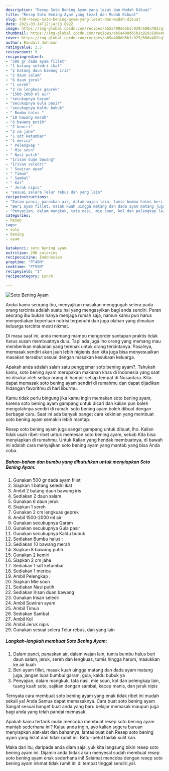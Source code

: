 ```yaml
---
description: "Resep Soto Bening Ayam yang lezat dan Mudah Dibuat"
title: "Resep Soto Bening Ayam yang lezat dan Mudah Dibuat"
slug: 430-resep-soto-bening-ayam-yang-lezat-dan-mudah-dibuat
date: 2021-03-14T12:14:13.892Z
image: https://img-global.cpcdn.com/recipes/ab5a408db5b1c929/680x482cq70/soto-bening-ayam-foto-resep-utama.jpg
thumbnail: https://img-global.cpcdn.com/recipes/ab5a408db5b1c929/680x482cq70/soto-bening-ayam-foto-resep-utama.jpg
cover: https://img-global.cpcdn.com/recipes/ab5a408db5b1c929/680x482cq70/soto-bening-ayam-foto-resep-utama.jpg
author: Randall Johnson
ratingvalue: 3.5
reviewcount: 9
recipeingredient:
- "500 gr dada ayam fillet"
- "1 batang seledri ikat"
- "2 batang daun bawang iris"
- "2 daun salam"
- "6 daun jeruk"
- "1 sereh"
- "2 cm lengkuas geprek"
- "1500-2000 ml air"
- "secukupnya Garam"
- "secukupnya Gula pasir"
- "secukupnya Kaldu bubuk"
- " Bumbu halus "
- "10 bawang merah"
- "8 bawang putih"
- "2 kemiri"
- "2 cm jahe"
- "1 sdt ketumbar"
- "1 merica"
- " Pelengkap "
- " Mie soun"
- " Nasi putih"
- "Irisan duan bawang"
- "Irisan seledri"
- " Suwiran ayam"
- " Timun"
- " Sambal"
- " Kol"
- " Jeruk nipis"
- "sesuai selera Telur rebus dan yang lain"
recipeinstructions:
- "Dalam panci, panaskan air, dalam wajan lain, tumis bumbu halus beri daun salam, jeruk, sereh dan lengkuas, tumis hingga harum, masukkan ke air kuah"
- "Beri ayam fillet, masak kuah uingga matang dan dada ayam matang juga, jangan lupa bumbui garam, gula, kaldu bubuk ya"
- "Penyajian, dalam mangkuk, tata nasi, mie soun, kol dan pelengkap lain, tuang kuah soto, sajikan dengan sambal, kecap manis, dan jeruk nipis"
categories:
- Resep
tags:
- soto
- bening
- ayam

katakunci: soto bening ayam 
nutrition: 298 calories
recipecuisine: Indonesian
preptime: "PT40M"
cooktime: "PT59M"
recipeyield: "1"
recipecategory: Lunch

---
```



![Soto Bening Ayam](https://img-global.cpcdn.com/recipes/ab5a408db5b1c929/680x482cq70/soto-bening-ayam-foto-resep-utama.jpg)

Andai kamu seorang ibu, menyajikan masakan menggugah selera pada orang tercinta adalah suatu hal yang mengasyikan bagi anda sendiri. Peran seorang ibu bukan hanya menjaga rumah saja, namun kamu pun harus menyediakan keperluan nutrisi terpenuhi dan juga olahan yang dimakan keluarga tercinta mesti nikmat.

Di masa  saat ini, anda memang mampu mengorder santapan praktis tidak harus susah membuatnya dulu. Tapi ada juga lho orang yang memang mau memberikan makanan yang terenak untuk orang tercintanya. Pasalnya, memasak sendiri akan jauh lebih higienis dan kita juga bisa menyesuaikan masakan tersebut sesuai dengan masakan kesukaan keluarga. 



Apakah anda adalah salah satu penggemar soto bening ayam?. Tahukah kamu, soto bening ayam merupakan makanan khas di Indonesia yang saat ini disukai oleh setiap orang di hampir setiap tempat di Nusantara. Kita dapat memasak soto bening ayam sendiri di rumahmu dan dapat dijadikan hidangan favoritmu di hari liburmu.

Kamu tidak perlu bingung jika kamu ingin memakan soto bening ayam, karena soto bening ayam gampang untuk dicari dan kalian pun boleh mengolahnya sendiri di rumah. soto bening ayam boleh dibuat dengan berbagai cara. Saat ini ada banyak banget cara kekinian yang membuat soto bening ayam semakin lebih mantap.

Resep soto bening ayam juga sangat gampang untuk dibuat, lho. Kalian tidak usah ribet-ribet untuk memesan soto bening ayam, sebab Kita bisa menyiapkan di rumahmu. Untuk Kalian yang hendak membuatnya, di bawah ini adalah cara menyajikan soto bening ayam yang mantab yang bisa Anda coba.

<!--inarticleads1-->

##### Bahan-bahan dan bumbu yang dibutuhkan untuk menyiapkan Soto Bening Ayam:

1. Gunakan 500 gr dada ayam fillet
1. Siapkan 1 batang seledri ikat
1. Ambil 2 batang daun bawang iris
1. Sediakan 2 daun salam
1. Gunakan 6 daun jeruk
1. Siapkan 1 sereh
1. Gunakan 2 cm lengkuas geprek
1. Ambil 1500-2000 ml air
1. Gunakan secukupnya Garam
1. Gunakan secukupnya Gula pasir
1. Gunakan secukupnya Kaldu bubuk
1. Sediakan  Bumbu halus :
1. Sediakan 10 bawang merah
1. Siapkan 8 bawang putih
1. Gunakan 2 kemiri
1. Siapkan 2 cm jahe
1. Sediakan 1 sdt ketumbar
1. Sediakan 1 merica
1. Ambil  Pelengkap :
1. Siapkan  Mie soun
1. Sediakan  Nasi putih
1. Sediakan Irisan duan bawang
1. Gunakan Irisan seledri
1. Ambil  Suwiran ayam
1. Ambil  Timun
1. Sediakan  Sambal
1. Ambil  Kol
1. Ambil  Jeruk nipis
1. Gunakan sesuai selera Telur rebus, dan yang lain




<!--inarticleads2-->

##### Langkah-langkah membuat Soto Bening Ayam:

1. Dalam panci, panaskan air, dalam wajan lain, tumis bumbu halus beri daun salam, jeruk, sereh dan lengkuas, tumis hingga harum, masukkan ke air kuah
1. Beri ayam fillet, masak kuah uingga matang dan dada ayam matang juga, jangan lupa bumbui garam, gula, kaldu bubuk ya
1. Penyajian, dalam mangkuk, tata nasi, mie soun, kol dan pelengkap lain, tuang kuah soto, sajikan dengan sambal, kecap manis, dan jeruk nipis




Ternyata cara membuat soto bening ayam yang enak tidak ribet ini mudah sekali ya! Anda Semua dapat memasaknya. Cara buat soto bening ayam Sangat sesuai banget buat anda yang baru belajar memasak maupun juga bagi anda yang telah pandai memasak.

Apakah kamu tertarik mulai mencoba membuat resep soto bening ayam mantab sederhana ini? Kalau anda ingin, ayo kalian segera buruan menyiapkan alat-alat dan bahannya, lantas buat deh Resep soto bening ayam yang lezat dan tidak rumit ini. Betul-betul taidak sulit kan. 

Maka dari itu, daripada anda diam saja, yuk kita langsung bikin resep soto bening ayam ini. Dijamin anda tiidak akan menyesal sudah membuat resep soto bening ayam enak sederhana ini! Selamat mencoba dengan resep soto bening ayam nikmat tidak rumit ini di tempat tinggal sendiri,ya!.

